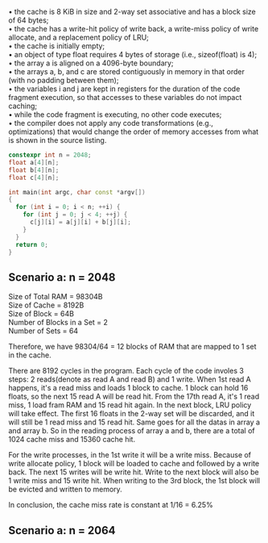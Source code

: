 • the cache is 8 KiB in size and 2-way set associative and has a block size of 64 bytes;  
• the cache has a write-hit policy of write back, a write-miss policy of write allocate, and a replacement policy of LRU;  
• the cache is initially empty;  
• an object of type float requires 4 bytes of storage (i.e., sizeof(float) is 4);  
• the array a is aligned on a 4096-byte boundary;  
• the arrays a, b, and c are stored contiguously in memory in that order (with no padding between them);  
• the variables i and j are kept in registers for the duration of the code fragment execution, so that accesses to these variables do not impact caching;  
• while the code fragment is executing, no other code executes;  
• the compiler does not apply any code transformations (e.g., optimizations) that would change the order of memory accesses from what is shown in the source listing.  
```C++
constexpr int n = 2048;
float a[4][n];
float b[4][n];
float c[4][n];

int main(int argc, char const *argv[])
{
  for (int i = 0; i < n; ++i) {
    for (int j = 0; j < 4; ++j) {
      c[j][i] = a[j][i] + b[j][i];
    }
  }
  return 0;
}
```

## Scenario a: n = 2048
Size of Total RAM = 98304B  
Size of Cache = 8192B  
Size of Block = 64B  
Number of Blocks in a Set = 2  
Number of Sets = 64  

Therefore, we have 98304/64 = 12 blocks of RAM that are mapped to 1 set in the cache.

There are 8192 cycles in the program. Each cycle of the code involes 3 steps: 2 reads(denote as read A and read B) and 1 write. When 1st read A happens, it's a read miss and loads 1 block to cache. 1 block can hold 16 floats, so the next 15 read A will be read hit. From the 17th read A, it's 1 read miss, 1 load fram RAM and 15 read hit again. In the next block, LRU policy will take effect. The first 16 floats in the 2-way set will be discarded, and it will still be 1 read miss and 15 read hit. Same goes for all the datas in array a and array b. So in the reading process of array a and b, there are a total of 1024 cache miss and 15360 cache hit.

For the write processes, in the 1st write it will be a write miss. Because of write allocate policy, 1 block will be loaded to cache and followed by a write back. The next 15 writes will be write hit. Write to the next block will also be 1 write miss and 15 write hit. When writing to the 3rd block, the 1st block will be evicted and written to memory.

In conclusion, the cache miss rate is constant at 1/16 = 6.25%

## Scenario a: n = 2064